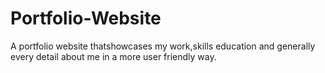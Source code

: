 # Portfolio-Website
A portfolio website thatshowcases my work,skills education and generally every detail about me in a more user friendly way.
